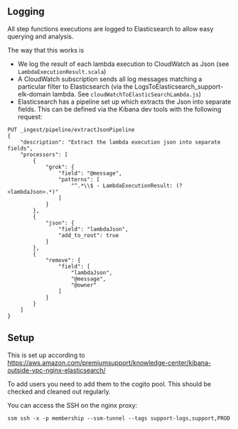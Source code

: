 ## Logging

All step functions executions are logged to Elasticsearch to allow easy querying and analysis.

The way that this works is 
* We log the result of each lambda execution to CloudWatch as Json (see `LambdaExecutionResult.scala`)
* A CloudWatch subscription sends all log messages matching a particular filter to Elasticsearch (via the LogsToElasticsearch_support-elk-domain lambda. See `cloudWatchToElasticSearchLambda.js`) 
* Elasticsearch has a pipeline set up which extracts the Json into separate fields. This can be defined via the Kibana dev tools with the following request:

```
PUT _ingest/pipeline/extractJsonPipeline
{
    "description": "Extract the lambda execution json into separate fields",
    "processors": [
        {
            "grok": {
                "field": "@message",
                "patterns": [
                    "^.*\\$ - LambdaExecutionResult: (?<lambdaJson>.*)"
                ]
            }
        },
        {
            "json": {
                "field": "lambdaJson",
                "add_to_root": true
            }
        },
        {
            "remove": {
                "field": [
                    "lambdaJson",
                    "@message",
                    "@owner"
                ]
            }
        }
    ]
}
```

## Setup
This is set up according to https://aws.amazon.com/premiumsupport/knowledge-center/kibana-outside-vpc-nginx-elasticsearch/

To add users you need to add them to the cogito pool.  This should be checked and cleaned out regularly.

You can access the SSH on the nginx proxy:

`ssm ssh -x -p membership --ssm-tunnel --tags support-logs,support,PROD`
